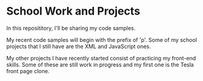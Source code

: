# School Work and Projects
In this reposititory, I'll be sharing my code samples.

My recent code samples will begin with the prefix of 'p'. Some of my school projects that I still have are the XML and JavaScript ones.

My other projects I have recently started consist of practicing my front-end skills. Some of these are still work in progress and my first one is the Tesla front page clone.
